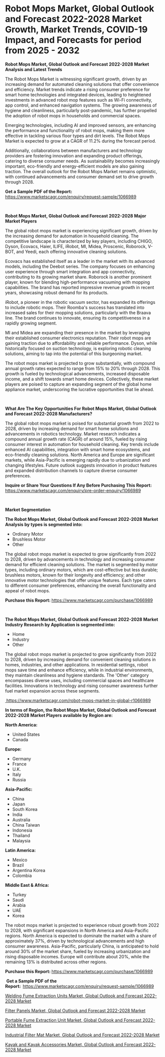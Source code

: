 <p><h1>Robot Mops Market, Global Outlook and Forecast 2022-2028 Market Growth, Market Trends, COVID-19 Impact, and Forecasts for period from 2025 - 2032</h1></p><p><strong>Robot Mops Market, Global Outlook and Forecast 2022-2028 Market Analysis and Latest Trends</strong></p>
<p><p>The Robot Mops Market is witnessing significant growth, driven by an increasing demand for automated cleaning solutions that offer convenience and efficiency. Market trends indicate a rising consumer preference for smart home technologies and integrated devices, leading to heightened investments in advanced robot mop features such as Wi-Fi connectivity, app control, and enhanced navigation systems. The growing awareness of hygiene and cleanliness, particularly post-pandemic, has further propelled the adoption of robot mops in households and commercial spaces.</p><p>Emerging technologies, including AI and improved sensors, are enhancing the performance and functionality of robot mops, making them more effective in tackling various floor types and dirt levels. The Robot Mops Market is expected to grow at a CAGR of 11.2% during the forecast period. </p><p>Additionally, collaborations between manufacturers and technology providers are fostering innovation and expanding product offerings, catering to diverse consumer needs. As sustainability becomes increasingly important, eco-friendly and energy-efficient models are also gaining traction. The overall outlook for the Robot Mops Market remains optimistic, with continued advancements and consumer demand set to drive growth through 2028.</p></p>
<p><strong>Get a Sample PDF of the Report:&nbsp;</strong> <a href="https://www.marketscagr.com/enquiry/request-sample/1066989?utm_campaign=2198&utm_medium=2&utm_source=Github&utm_content=ia&utm_term=21032025&utm_id=robot-mops-market-global-outlook-and-forecast-2022-2028">https://www.marketscagr.com/enquiry/request-sample/1066989</a></p>
<p>&nbsp;</p>
<p><strong>Robot Mops Market, Global Outlook and Forecast 2022-2028 Major Market Players</strong></p>
<p><p>The global robot mops market is experiencing significant growth, driven by the increasing demand for automation in household cleaning. The competitive landscape is characterized by key players, including CHIGO, Dyson, Ecovacs, Haier, ILIFE, iRobot, MI, Midea, Proscenic, Roborock, V-BOT, and Yeedi, each offering innovative cleaning solutions.</p><p>Ecovacs has established itself as a leader in the market with its advanced models, including the Deebot series. The company focuses on enhancing user experience through smart integration and app connectivity, contributing to its growing market share. Roborock is another prominent player, known for blending high-performance vacuuming with mopping capabilities. The brand has reported impressive revenue growth in recent years, showcasing robust demand for its products.</p><p>iRobot, a pioneer in the robotic vacuum sector, has expanded its offerings to include robotic mops. Their Roomba's success has translated into increased sales for their mopping solutions, particularly with the Braava line. The brand continues to innovate, ensuring its competitiveness in a rapidly growing segment.</p><p>MI and Midea are expanding their presence in the market by leveraging their established consumer electronics reputation. Their robot mops are gaining traction due to affordability and reliable performance. Dyson, while historically focused on suction technology, is exploring robotic cleaning solutions, aiming to tap into the potential of this burgeoning market.</p><p>The robot mops market is projected to grow substantially, with compound annual growth rates expected to range from 15% to 20% through 2028. This growth is fueled by technological advancements, increased disposable income, and a shift towards smart home devices. Collectively, these market players are poised to capture an expanding segment of the global home appliance market, underscoring the lucrative opportunities that lie ahead.</p></p>
<p>&nbsp;</p>
<p><strong>What Are The Key Opportunities For Robot Mops Market, Global Outlook and Forecast 2022-2028 Manufacturers?</strong></p>
<p><p>The global robot mops market is poised for substantial growth from 2022 to 2028, driven by increasing demand for smart home solutions and advancements in robotics technology. Market research indicates a compound annual growth rate (CAGR) of around 15%, fueled by rising consumer interest in automation for household cleaning. Key trends include enhanced AI capabilities, integration with smart home ecosystems, and eco-friendly cleaning solutions. North America and Europe are significant markets, while Asia-Pacific is emerging rapidly due to urbanization and changing lifestyles. Future outlook suggests innovation in product features and expanded distribution channels to capture diverse consumer preferences.</p></p>
<p><strong>Inquire or Share Your Questions If Any Before Purchasing This Report:</strong> <a href="https://www.marketscagr.com/enquiry/pre-order-enquiry/1066989?utm_campaign=2198&utm_medium=2&utm_source=Github&utm_content=ia&utm_term=21032025&utm_id=robot-mops-market-global-outlook-and-forecast-2022-2028">https://www.marketscagr.com/enquiry/pre-order-enquiry/1066989</a></p>
<p>&nbsp;</p>
<p><strong>Market Segmentation</strong></p>
<p><strong>The Robot Mops Market, Global Outlook and Forecast 2022-2028 Market Analysis by types is segmented into:</strong></p>
<p><ul><li>Ordinary Motor</li><li>Brushless Motor</li><li>Other</li></ul></p>
<p><p>The global robot mops market is expected to grow significantly from 2022 to 2028, driven by advancements in technology and increasing consumer demand for efficient cleaning solutions. The market is segmented by motor types, including ordinary motors, which are cost-effective but less durable; brushless motors, known for their longevity and efficiency; and other innovative motor technologies that offer unique features. Each type caters to different consumer preferences, enhancing the overall functionality and appeal of robot mops.</p></p>
<p><strong>Purchase this Report:&nbsp;</strong><a href="https://www.marketscagr.com/purchase/1066989?utm_campaign=2198&utm_medium=2&utm_source=Github&utm_content=ia&utm_term=21032025&utm_id=robot-mops-market-global-outlook-and-forecast-2022-2028">https://www.marketscagr.com/purchase/1066989</a></p>
<p>&nbsp;</p>
<p><strong>The Robot Mops Market, Global Outlook and Forecast 2022-2028 Market Industry Research by Application is segmented into:</strong></p>
<p><ul><li>Home</li><li>Industry</li><li>Other</li></ul></p>
<p><p>The global robot mops market is projected to grow significantly from 2022 to 2028, driven by increasing demand for convenient cleaning solutions in homes, industries, and other applications. In residential settings, robot mops save time and enhance efficiency, while in industrial environments, they maintain cleanliness and hygiene standards. The 'Other' category encompasses diverse uses, including commercial spaces and healthcare facilities. Innovations in technology and rising consumer awareness further fuel market expansion across these segments.</p></p>
<p><a href="https://www.marketscagr.com/robot-mops-market-in-global-r1066989?utm_campaign=2198&utm_medium=2&utm_source=Github&utm_content=ia&utm_term=21032025&utm_id=robot-mops-market-global-outlook-and-forecast-2022-2028">&nbsp;https://www.marketscagr.com/robot-mops-market-in-global-r1066989</a></p>
<p><strong>In terms of Region, the Robot Mops Market, Global Outlook and Forecast 2022-2028 Market Players available by Region are:</strong></p>
<p>
    <p> <strong> North America: </strong>
        <ul>
            <li>United States</li>
            <li>Canada</li>
        </ul>
        </p> 
    <p> <strong> Europe: </strong>
        <ul>
            <li>Germany</li>
            <li>France</li>
            <li>U.K.</li>
            <li>Italy</li>
            <li>Russia</li>
        </ul>
        </p> 
    <p> <strong> Asia-Pacific: </strong>
        <ul>
            <li>China</li>
            <li>Japan</li>
            <li>South Korea</li>
            <li>India</li>
            <li>Australia</li>
            <li>China Taiwan</li>
            <li>Indonesia</li>
            <li>Thailand</li>
            <li>Malaysia</li>
        </ul>
        </p> 
    <p> <strong> Latin America: </strong>
        <ul>
            <li>Mexico</li>
            <li>Brazil</li>
            <li>Argentina Korea</li>
            <li>Colombia</li>
        </ul>
        </p> 
    <p> <strong> Middle East & Africa: </strong>
        <ul>
            <li>Turkey</li>
            <li>Saudi</li>
            <li>Arabia</li>
            <li>UAE</li>
            <li>Korea</li>
        </ul>
    </p>
    </p>
<p><p>The robot mops market is projected to experience robust growth from 2022 to 2028, with significant expansions in North America and Asia-Pacific regions. North America is expected to dominate the market with a share of approximately 37%, driven by technological advancements and high consumer awareness. Asia-Pacific, particularly China, is anticipated to hold around 30% of the market share, fueled by increasing urbanization and rising disposable incomes. Europe will contribute about 20%, while the remaining 13% is distributed across other regions.</p></p>
<p><strong>Purchase this Report: </strong><a href="https://www.marketscagr.com/purchase/1066989?utm_campaign=2198&utm_medium=2&utm_source=Github&utm_content=ia&utm_term=21032025&utm_id=robot-mops-market-global-outlook-and-forecast-2022-2028">https://www.marketscagr.com/purchase/1066989</a></p>
<p>&nbsp;<strong>Get a Sample PDF of the Report:&nbsp;&nbsp;</strong><a href="https://www.marketscagr.com/enquiry/request-sample/1066989?utm_campaign=2198&utm_medium=2&utm_source=Github&utm_content=ia&utm_term=21032025&utm_id=robot-mops-market-global-outlook-and-forecast-2022-2028">https://www.marketscagr.com/enquiry/request-sample/1066989</a></p>
<p><strong></strong></p>
<p><p><a href="https://github.com/laveeasaadrh/Market-Research-Report-List-1/blob/main/welding-fume-extraction-units-market-global-outlook-and-forecast-2022-2028-market.md?utm_campaign=2198&utm_medium=2&utm_source=Github&utm_content=ia&utm_term=21032025&utm_id=robot-mops-market-global-outlook-and-forecast-2022-2028">Welding Fume Extraction Units Market, Global Outlook and Forecast 2022-2028 Market</a></p><p><a href="https://github.com/leoustolja/Market-Research-Report-List-1/blob/main/filter-panels-market-global-outlook-and-forecast-2022-2028-market.md?utm_campaign=2198&utm_medium=2&utm_source=Github&utm_content=ia&utm_term=21032025&utm_id=robot-mops-market-global-outlook-and-forecast-2022-2028">Filter Panels Market, Global Outlook and Forecast 2022-2028 Market</a></p><p><a href="https://github.com/bichukapac/Market-Research-Report-List-1/blob/main/portable-fume-extraction-unit-market-global-outlook-and-forecast-2022-2028-market.md?utm_campaign=2198&utm_medium=2&utm_source=Github&utm_content=ia&utm_term=21032025&utm_id=robot-mops-market-global-outlook-and-forecast-2022-2028">Portable Fume Extraction Unit Market, Global Outlook and Forecast 2022-2028 Market</a></p><p><a href="https://github.com/madethkijori/Market-Research-Report-List-1/blob/main/industrial-filter-mat-market-global-outlook-and-forecast-2022-2028-market.md?utm_campaign=2198&utm_medium=2&utm_source=Github&utm_content=ia&utm_term=21032025&utm_id=robot-mops-market-global-outlook-and-forecast-2022-2028">Industrial Filter Mat Market, Global Outlook and Forecast 2022-2028 Market</a></p><p><a href="https://github.com/ayondaylos/Market-Research-Report-List-1/blob/main/kayak-and-kayak-accessories-market-global-outlook-and-forecast-2022-2028-market.md?utm_campaign=2198&utm_medium=2&utm_source=Github&utm_content=ia&utm_term=21032025&utm_id=robot-mops-market-global-outlook-and-forecast-2022-2028">Kayak and Kayak Accessories Market, Global Outlook and Forecast 2022-2028 Market</a></p></p>